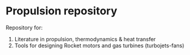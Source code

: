 # Propulsion repository
Repository for:
1. Literature in propulsion, thermodynamics & heat transfer
2. Tools for designing Rocket motors and gas turbines (turbojets-fans)
